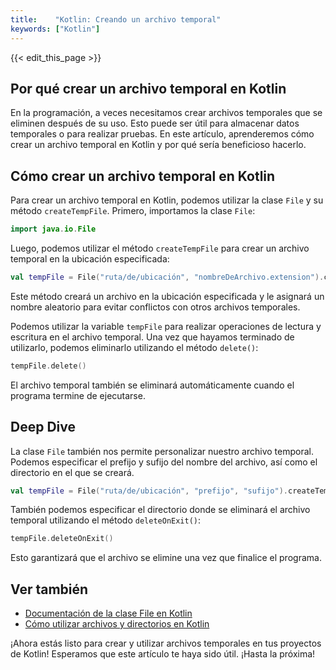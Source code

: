 ```yaml
---
title:    "Kotlin: Creando un archivo temporal"
keywords: ["Kotlin"]
---
```


{{< edit_this_page >}}

## Por qué crear un archivo temporal en Kotlin

En la programación, a veces necesitamos crear archivos temporales que se eliminen después de su uso. Esto puede ser útil para almacenar datos temporales o para realizar pruebas. En este artículo, aprenderemos cómo crear un archivo temporal en Kotlin y por qué sería beneficioso hacerlo.

## Cómo crear un archivo temporal en Kotlin

Para crear un archivo temporal en Kotlin, podemos utilizar la clase `File` y su método `createTempFile`. Primero, importamos la clase `File`:

```Kotlin
import java.io.File
```

Luego, podemos utilizar el método `createTempFile` para crear un archivo temporal en la ubicación especificada:

```Kotlin
val tempFile = File("ruta/de/ubicación", "nombreDeArchivo.extension").createTempFile()
```

Este método creará un archivo en la ubicación especificada y le asignará un nombre aleatorio para evitar conflictos con otros archivos temporales.

Podemos utilizar la variable `tempFile` para realizar operaciones de lectura y escritura en el archivo temporal. Una vez que hayamos terminado de utilizarlo, podemos eliminarlo utilizando el método `delete()`:

```Kotlin
tempFile.delete()
```

El archivo temporal también se eliminará automáticamente cuando el programa termine de ejecutarse.

## Deep Dive

La clase `File` también nos permite personalizar nuestro archivo temporal. Podemos especificar el prefijo y sufijo del nombre del archivo, así como el directorio en el que se creará.

```Kotlin
val tempFile = File("ruta/de/ubicación", "prefijo", "sufijo").createTempFile("nombreDeArchivo", ".extension")
```

También podemos especificar el directorio donde se eliminará el archivo temporal utilizando el método `deleteOnExit()`:

```Kotlin
tempFile.deleteOnExit()
```

Esto garantizará que el archivo se elimine una vez que finalice el programa.

## Ver también

- [Documentación de la clase File en Kotlin](https://kotlinlang.org/api/latest/jvm/stdlib/kotlin.io/java.io.-file/)
- [Cómo utilizar archivos y directorios en Kotlin](https://kotlinlang.org/docs/reference/java-interop.html#files-and-directories)

¡Ahora estás listo para crear y utilizar archivos temporales en tus proyectos de Kotlin! Esperamos que este artículo te haya sido útil. ¡Hasta la próxima!